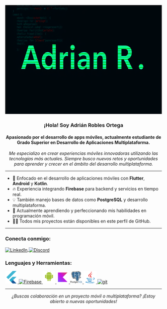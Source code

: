 <img src="KlgDQP3 - Imgur.png" alt="Main" width="700" height="350"/>

<h3 align="center">¡Hola! Soy Adrián Robles Ortega</h3>
<h4 align="center">Apasionado por el desarrollo de apps móviles, actualmente estudiante de Grado Superior en Desarrollo de Aplicaciones Multiplataforma.</h4>

<p align="center">
  <em>
    Me especializo en crear experiencias móviles innovadoras utilizando las tecnologías más actuales. Siempre busco nuevos retos y oportunidades para aprender y crecer en el ámbito del desarrollo multiplataforma.
  </em>
</p>

---

- 🚀 Enfocado en el desarrollo de aplicaciones móviles con <b>Flutter</b>, <b>Android</b> y <b>Kotlin</b>.
- 🔥 Experiencia integrando <b>Firebase</b> para backend y servicios en tiempo real.
- 💡 También manejo bases de datos como <b>PostgreSQL</b> y desarrollo multiplataforma.
- 🌱 Actualmente aprendiendo y perfeccionando mis habilidades en programación móvil.
- 👨‍💻 Todos mis proyectos están disponibles en este perfil de GitHub.

---

<h3 align="left">Conecta conmigo:</h3>
<p align="left">
  <a href="https://www.linkedin.com/in/adri%C3%A1n-robles-ortega-307670256/" target="blank">
    <img align="center" src="https://raw.githubusercontent.com/rahuldkjain/github-profile-readme-generator/master/src/images/icons/Social/linked-in-alt.svg" alt="LinkedIn" height="30" width="40" />
  </a>
  <a href="https://discord.gg/adrii.r_" target="blank">
    <img align="center" src="https://raw.githubusercontent.com/rahuldkjain/github-profile-readme-generator/master/src/images/icons/Social/discord.svg" alt="Discord" height="30" width="40" />
  </a>
</p>

<h3 align="left">Lenguajes y Herramientas:</h3>
<p align="left">
  <!-- Tecnologías móviles (resaltadas) -->
  <a href="https://flutter.dev/" target="_blank" rel="noreferrer">
    <img src="https://raw.githubusercontent.com/devicons/devicon/master/icons/flutter/flutter-original.svg" alt="Flutter" width="40" height="40"/>
  </a>
  <a href="https://firebase.google.com/" target="_blank" rel="noreferrer">
    <img src="https://www.vectorlogo.zone/logos/firebase/firebase-icon.svg" alt="Firebase" width="40" height="40"/>
  </a>
  <a href="https://developer.android.com" target="_blank" rel="noreferrer">
    <img src="https://raw.githubusercontent.com/devicons/devicon/master/icons/android/android-original-wordmark.svg" alt="Android" width="40" height="40"/>
  </a>
  <a href="https://kotlinlang.org" target="_blank" rel="noreferrer">
    <img src="https://raw.githubusercontent.com/devicons/devicon/master/icons/kotlin/kotlin-original.svg" alt="Kotlin" width="40" height="40"/>
  </a>
  <!-- Otras tecnologías -->
  <a href="https://www.postgresql.org" target="_blank" rel="noreferrer">
    <img src="https://raw.githubusercontent.com/devicons/devicon/master/icons/postgresql/postgresql-original-wordmark.svg" alt="PostgreSQL" width="40" height="40"/>
  </a>
  <a href="https://www.java.com" target="_blank" rel="noreferrer">
    <img src="https://raw.githubusercontent.com/devicons/devicon/master/icons/java/java-original.svg" alt="Java" width="40" height="40"/>
  </a>
  <a href="https://git-scm.com/" target="_blank" rel="noreferrer">
    <img src="https://www.vectorlogo.zone/logos/git-scm/git-scm-icon.svg" alt="git" width="40" height="40"/>
  </a>
</p>

---

<p align="center">
  <i>¿Buscas colaboración en un proyecto móvil o multiplataforma? ¡Estoy abierto a nuevas oportunidades!</i>
</p>
